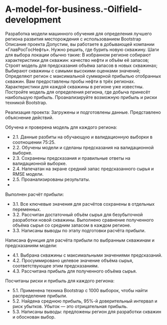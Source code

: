# A-model-for-business.-Oilfield-development
Разработка модели машинного обучения для определения лучшего региона развития месторождения с использованием Bootstrap
Описание проекта
Допустим, вы работаете в добывающей компании «ГлавРосГосНефть». Нужно решить, где бурить новую скважину. 
Шаги для выбора локации обычно такие:
В избранном регионе собирают характеристики для скважин: качество нефти и объём её запасов;
Строят модель для предсказания объёма запасов в новых скважинах;
Выбирают скважины с самыми высокими оценками значений;
Определяют регион с максимальной суммарной прибылью отобранных скважин.
Вам предоставлены пробы нефти в трёх регионах. Характеристики для каждой скважины в регионе уже известны. Постройте модель для определения региона, где добыча принесёт наибольшую прибыль. Проанализируйте возможную прибыль и риски техникой Bootstrap.

Реализация проекта:
Загружены и подготовлены данные. Представлено объяснение действий.

Обучена и проверена модель для каждого региона:
 - 2.1. Данные разбиты на обучающую и валидационную выборки в соотношении 75:25.
 - 2.2. Обучены модели и сделаны предсказания на валидационной выборке.
 - 2.3. Сохранены предсказания и правильные ответы на валидационной выборке.
 - 2.4. Напечатан на экране средний запас предсказанного сырья и RMSE модели.
 - 2.5. Проанализированы результаты.
 - 
Выполнен расчёт прибыли:
 - 3.1. Все ключевые значения для расчётов сохранены в отдельных переменных.
 - 3.2. Рассчитан достаточный объём сырья для безубыточной разработки новой скважины. Выполнено сравнение полученного объёма сырья со средним запасом в каждом регионе. 
 - 3.3. Написаны выводы по этапу подготовки расчёта прибыли.
   
Написана функция для расчёта прибыли по выбранным скважинам и предсказаниям модели:
 - 4.1. Выбрана скважины с максимальными значениями предсказаний. 
 - 4.2. Просуммировано целевое значение объёма сырья, соответствующее этим предсказаниям.
 - 4.3. Рассчитана прибыль для полученного объёма сырья.
   
Посчитаны риски и прибыль для каждого региона:
 - 5.1. Применена техника Bootstrap с 1000 выборок, чтобы найти распределение прибыли.
 - 5.2. Найдена среднюю прибыль, 95%-й доверительный интервал и риск убытков. Убыток — это отрицательная прибыль.
 - 5.3. Написаны выводы: предложены регион для разработки скважин и обоснован выбор.
